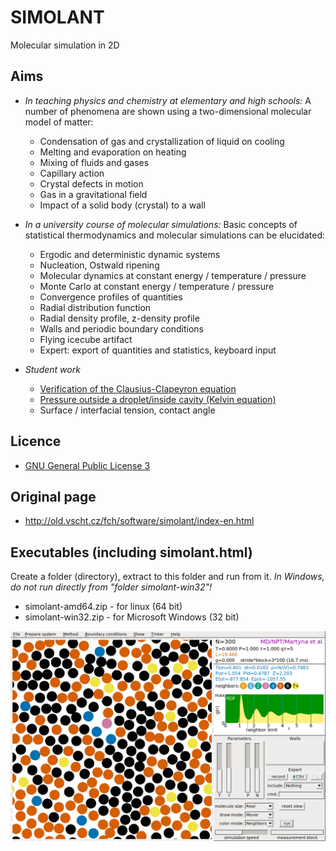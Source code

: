 # SIMOLANT

Molecular simulation in 2D

## Aims

* _In teaching physics and chemistry at elementary and high schools:_ A number of phenomena are shown using a two-dimensional molecular model of matter:

  * Condensation of gas and crystallization of liquid on cooling
  * Melting and evaporation on heating
  * Mixing of fluids and gases
  * Capillary action
  * Crystal defects in motion
  * Gas in a gravitational field
  * Impact of a solid body (crystal) to a wall

* _In a university course of molecular simulations:_ Basic concepts of statistical thermodynamics and molecular simulations can be elucidated:

  * Ergodic and deterministic dynamic systems
  * Nucleation, Ostwald ripening
  * Molecular dynamics at constant energy / temperature / pressure
  * Monte Carlo at constant energy / temperature / pressure
  * Convergence profiles of quantities
  * Radial distribution function
  * Radial density profile, z-density profile
  * Walls and periodic boundary conditions
  * Flying icecube artifact
  * Expert: export of quantities and statistics, keyboard input

* _Student work_

  * [Verification of the Clausius-Clapeyron equation](http://old.vscht.cz/fch/en/tools/kolafa/tul/simenw1.pdf)
  * [Pressure outside a droplet/inside cavity (Kelvin equation)](http://old.vscht.cz/fch/en/tools/kolafa/simenw3.pdf)
  * Surface / interfacial tension, contact angle

## Licence

* [GNU General Public License 3](https://www.gnu.org/licenses/gpl-3.0.html)

## Original page

* http://old.vscht.cz/fch/software/simolant/index-en.html

## Executables (including simolant.html)

Create a folder (directory), extract to this folder and run from it.
_In Windows, do not run directly from "folder simolant-win32"!_

* simolant-amd64.zip - for linux (64 bit)
* simolant-win32.zip - for Microsoft Windows (32 bit)

![SIMOLANT](sources/screenshot.png)

